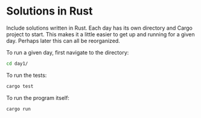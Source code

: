 # Solutions in Rust

Include solutions written in Rust. Each day has its own directory and Cargo
project to start. This makes it a little easier to get up and running for a
given day. Perhaps later this can all be reorganized.

To run a given day, first navigate to the directory:

```zsh
cd day1/
```

To run the tests:

```zsh
cargo test
```

To run the program itself:

```zsh
cargo run
```

